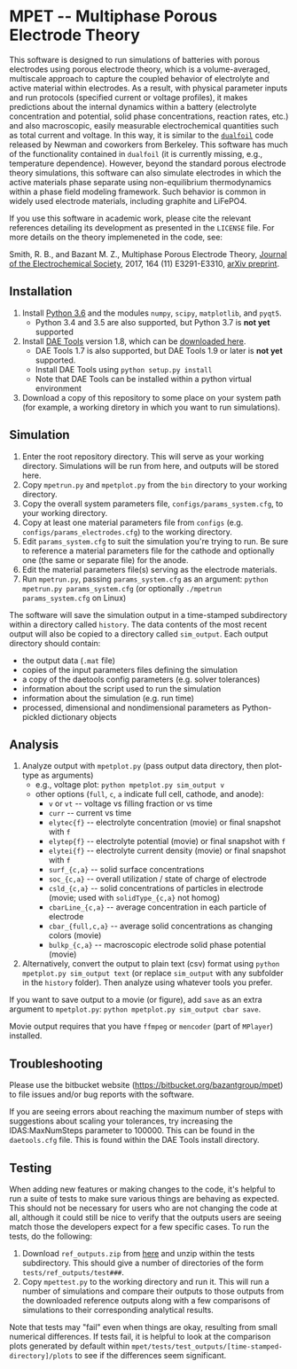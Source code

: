 # MPET -- Multiphase Porous Electrode Theory

This software is designed to run simulations of batteries with porous electrodes using porous electrode theory, which is a volume-averaged, multiscale approach to capture the coupled behavior of electrolyte and active material within electrodes. As a result, with physical parameter inputs and run protocols (specified current or voltage profiles), it makes predictions about the internal dynamics within a battery (electrolyte concentration and potential, solid phase concentrations, reaction rates, etc.) and also macroscopic, easily measurable electrochemical quantities such as total current and voltage. In this way, it is similar to the [`dualfoil`](http://www.cchem.berkeley.edu/jsngrp/fortran.html) code released by Newman and coworkers from Berkeley. This software has much of the functionality contained in `dualfoil` (it is currently missing, e.g., temperature dependence). However, beyond the standard porous electrode theory simulations, this software can also simulate electrodes in which the active materials phase separate using non-equilibrium thermodynamics within a phase field modeling framework. Such behavior is common in widely used electrode materials, including graphite and LiFePO4.

If you use this software in academic work, please cite the relevant references detailing its development as presented in the `LICENSE` file. For more details on the theory implemeneted in the code, see:

Smith, R. B., and Bazant M. Z., Multiphase Porous Electrode Theory, [Journal of the Electrochemical Society](https://doi.org/10.1149/2.0171711jes), 2017, 164 (11) E3291-E3310, [arXiv preprint](https://arxiv.org/abs/1702.08432).

## Installation

1.  Install [Python 3.6](https://www.python.org/) and the modules `numpy`, `scipy`, `matplotlib`, and `pyqt5`.
    - Python 3.4 and 3.5 are also supported, but Python 3.7 is **not yet** supported
2.  Install [DAE Tools](http://www.daetools.com/) version 1.8, which can be [downloaded here](https://sourceforge.net/projects/daetools/files/daetools/).
    - DAE Tools 1.7 is also supported, but DAE Tools 1.9 or later is **not yet** supported.
    - Install DAE Tools using `python setup.py install`
    - Note that DAE Tools can be installed within a python virtual environment
3.  Download a copy of this repository to some place on your system path (for example, a working diretory in which you want to run simulations).

## Simulation

1.  Enter the root repository directory. This will serve as your working directory. Simulations will be run from here, and outputs will be stored here.
2.  Copy `mpetrun.py` and `mpetplot.py` from the `bin` directory to your working directory.
3.  Copy the overall system parameters file, `configs/params_system.cfg`, to your working directory.
4.  Copy at least one material parameters file from `configs` (e.g. `configs/params_electrodes.cfg`) to the working directory.
5.  Edit `params_system.cfg` to suit the simulation you're trying to run. Be sure to reference a material parameters file for the cathode and optionally one (the same or separate file) for the anode.
6.  Edit the material parameters file(s) serving as the electrode materials.
7.  Run `mpetrun.py`, passing `params_system.cfg` as an argument:
    `python mpetrun.py params_system.cfg`
    (or optionally `./mpetrun params_system.cfg` on Linux)

The software will save the simulation output in a time-stamped subdirectory within a directory called `history`. The data contents of the most recent output will also be copied to a directory called `sim_output`. Each output directory should contain:

- the output data (`.mat` file)
- copies of the input parameters files defining the simulation
- a copy of the daetools config parameters (e.g. solver tolerances)
- information about the script used to run the simulation
- information about the simulation (e.g. run time)
- processed, dimensional and nondimensional parameters as
  Python-pickled dictionary objects

## Analysis

1.  Analyze output with `mpetplot.py` (pass output data directory, then plot-type as arguments)
    - e.g., voltage plot: `python mpetplot.py sim_output v`
    - other options (`full`, `c`, `a` indicate full cell, cathode, and anode):
      - `v` or `vt` -- voltage vs filling fraction or vs time
      - `curr` -- current vs time
      - `elytec{f}` -- electrolyte concentration (movie) or final snapshot with `f`
      - `elytep{f}` -- electrolyte potential (movie) or final snapshot with `f`
      - `elytei{f}` -- electrolyte current density (movie) or final snapshot with `f`
      - `surf_{c,a}` -- solid surface concentrations
      - `soc_{c,a}` -- overall utilization / state of charge of electrode
      - `csld_{c,a}` -- solid concentrations of particles in electrode (movie; used with `solidType_{c,a}` not homog)
      - `cbarLine_{c,a}` -- average concentration in each particle of electrode
      - `cbar_{full,c,a}` -- average solid concentrations as changing colors (movie)
      - `bulkp_{c,a}` -- macroscopic electrode solid phase potential (movie)
2.  Alternatively, convert the output to plain text (csv) format using `python mpetplot.py sim_output text` (or replace `sim_output` with any subfolder in the `history` folder). Then analyze using whatever tools you prefer.

If you want to save output to a movie (or figure), add `save` as an extra argument to `mpetplot.py`: `python mpetplot.py sim_output cbar save`.

Movie output requires that you have `ffmpeg` or `mencoder` (part of `MPlayer`) installed.

## Troubleshooting

Please use the bitbucket website (https://bitbucket.org/bazantgroup/mpet) to file issues and/or bug reports with the software.

If you are seeing errors about reaching the maximum number of steps with suggestions about scaling your tolerances, try increasing the IDAS:MaxNumSteps parameter to 100000. This can be found in the `daetools.cfg` file. This is found within the DAE Tools install directory.


## Testing

When adding new features or making changes to the code, it's helpful to run a suite of tests to make sure various things are behaving as expected. This should not be necessary for users who are not changing the code at all, although it could still be nice to verify that the outputs users are seeing match those the developers expect for a few specific cases. To run the tests, do the following:

1. Download `ref_outputs.zip` from [here](http://mit.edu/smithrb/www/ref_outputs.zip) and unzip within the tests subdirectory. This should give a number of directories of the form `tests/ref_outputs/test###`.
2. Copy `mpettest.py` to the working directory and run it. This will run a number of simulations and compare their outputs to those outputs from the downloaded reference outputs along with a few comparisons of simulations to their corresponding analytical results.

Note that tests may "fail" even when things are okay, resulting from small numerical differences. If tests fail, it is helpful to look at the comparison plots generated by default within `mpet/tests/test_outputs/[time-stamped-directory]/plots` to see if the differences seem significant.
